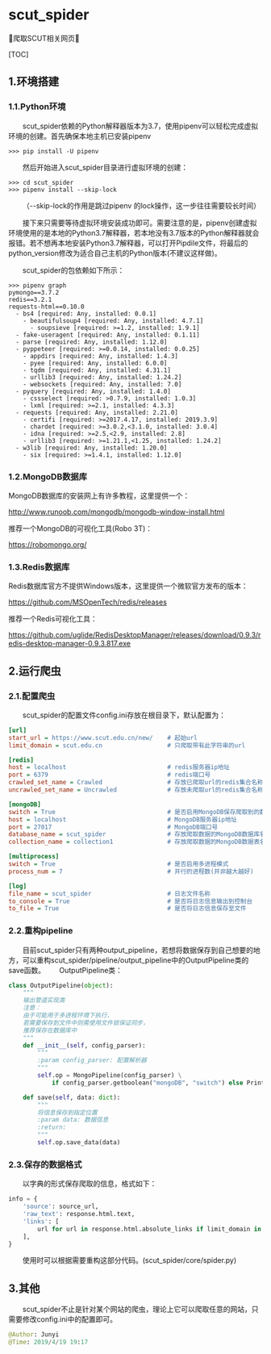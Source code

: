 # scut_spider

🍻爬取SCUT相关网页🍻

[TOC]

## 1.环境搭建

### 1.1.Python环境

&emsp;&emsp;scut_spider依赖的Python解释器版本为3.7，使用pipenv可以轻松完成虚拟环境的创建。首先确保本地主机已安装pipenv

```shell
>>> pip install -U pipenv
```

&emsp;&emsp;然后开始进入scut_spider目录进行虚拟环境的创建：

```shell
>>> cd scut_spider
>>> pipenv install --skip-lock
```

&emsp;&emsp;（--skip-lock的作用是跳过pipenv 的lock操作，这一步往往需要较长时间）

&emsp;&emsp;接下来只需要等待虚拟环境安装成功即可。需要注意的是，pipenv创建虚拟环境使用的是本地的Python3.7解释器，若本地没有3.7版本的Python解释器就会报错。若不想再本地安装Python3.7解释器，可以打开Pipdile文件，将最后的python_version修改为适合自己主机的Python版本(不建议这样做)。

&emsp;&emsp;scut_spider的包依赖如下所示：

```shell
>>> pipenv graph
pymongo==3.7.2
redis==3.2.1
requests-html==0.10.0
  - bs4 [required: Any, installed: 0.0.1]
    - beautifulsoup4 [required: Any, installed: 4.7.1]
      - soupsieve [required: >=1.2, installed: 1.9.1]
  - fake-useragent [required: Any, installed: 0.1.11]
  - parse [required: Any, installed: 1.12.0]
  - pyppeteer [required: >=0.0.14, installed: 0.0.25]
    - appdirs [required: Any, installed: 1.4.3]
    - pyee [required: Any, installed: 6.0.0]
    - tqdm [required: Any, installed: 4.31.1]
    - urllib3 [required: Any, installed: 1.24.2]
    - websockets [required: Any, installed: 7.0]
  - pyquery [required: Any, installed: 1.4.0]
    - cssselect [required: >0.7.9, installed: 1.0.3]
    - lxml [required: >=2.1, installed: 4.3.3]
  - requests [required: Any, installed: 2.21.0]
    - certifi [required: >=2017.4.17, installed: 2019.3.9]
    - chardet [required: >=3.0.2,<3.1.0, installed: 3.0.4]
    - idna [required: >=2.5,<2.9, installed: 2.8]
    - urllib3 [required: >=1.21.1,<1.25, installed: 1.24.2]
  - w3lib [required: Any, installed: 1.20.0]
    - six [required: >=1.4.1, installed: 1.12.0]
```



### 1.2.MongoDB数据库

MongoDB数据库的安装网上有许多教程，这里提供一个：

http://www.runoob.com/mongodb/mongodb-window-install.html

推荐一个MongoDB的可视化工具(Robo 3T)：

https://robomongo.org/



### 1.3.Redis数据库

Redis数据库官方不提供Windows版本，这里提供一个微软官方发布的版本：

https://github.com/MSOpenTech/redis/releases

推荐一个Redis可视化工具：

https://github.com/uglide/RedisDesktopManager/releases/download/0.9.3/redis-desktop-manager-0.9.3.817.exe



## 2.运行爬虫

### 2.1.配置爬虫

&emsp;&emsp;scut_spider的配置文件config.ini存放在根目录下，默认配置为：

```ini
[url]
start_url = https://www.scut.edu.cn/new/    # 起始url
limit_domain = scut.edu.cn                  # 只爬取带有此字符串的url

[redis]
host = localhost                            # redis服务器ip地址
port = 6379                                 # redis端口号
crawled_set_name = Crawled                  # 存放已爬取url的redis集合名称
uncrawled_set_name = Uncrawled              # 存放未爬取url的redis集合名称

[mongoDB]
switch = True                               # 是否启用MongoDB保存爬取到的数据
host = localhost                            # MongoDB服务器ip地址
port = 27017                                # MongoDB端口号
database_name = scut_spider                 # 存放爬取数据的MongoDB数据库名称
collection_name = collection1               # 存放爬取数据的MongoDB数据表名称

[multiprocess]
switch = True                               # 是否启用多进程模式
process_num = 7                             # 并行的进程数(并非越大越好)

[log]
file_name = scut_spider                     # 日志文件名称
to_console = True                           # 是否将日志信息输出到控制台
to_file = True                              # 是否将日志信息保存至文件
```



### 2.2.重构pipeline

&emsp;&emsp;目前scut_spider只有两种output_pipeline，若想将数据保存到自己想要的地方，可以重构scut_spider/pipeline/output_pipeline中的OutputPipeline类的save函数。&emsp;&emsp;OutputPipeline类：

```python
class OutputPipeline(object):
    """
    输出管道实现类
    注意：
    由于可能用于多进程环境下执行，
    若需要保存到文件中则需使用文件锁保证同步，
    推荐保存在数据库中
    """
    def __init__(self, config_parser):
        """
        :param config_parser: 配置解析器
        """
        self.op = MongoPipeline(config_parser) \
            if config_parser.getboolean("mongoDB", "switch") else PrintPipeline()

    def save(self, data: dict):
        """
        将信息保存到指定位置
        :param data: 数据信息
        :return:
        """
        self.op.save_data(data)
```



### 2.3.保存的数据格式

&emsp;&emsp;以字典的形式保存爬取的信息，格式如下：

```python
info = {
    'source': source_url,
    'raw_text': response.html.text,
    'links': [
        url for url in response.html.absolute_links if limit_domain in url
    ],
}
```

&emsp;&emsp;使用时可以根据需要重构这部分代码。(scut_spider/core/spider.py)



## 3.其他

&emsp;&emsp;scut_spider不止是针对某个网站的爬虫，理论上它可以爬取任意的网站，只需要修改config.ini中的配置即可。

```python
@Author: Junyi
@Time: 2019/4/19 19:17
```

